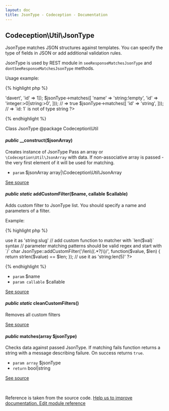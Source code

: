 ```yaml
---
layout: doc
title: JsonType - Codeception - Documentation
---
```



## Codeception\Util\JsonType



JsonType matches JSON structures against templates.
You can specify the type of fields in JSON or add additional validation rules.

JsonType is used by REST module in `seeResponseMatchesJsonType` and `dontSeeResponseMatchesJsonType` methods.

Usage example:

{% highlight php %}

<?php
$jsonType = new JsonType(['name' => 'davert', 'id' => 1]);
$jsonType->matches([
  'name' => 'string:!empty',
  'id' => 'integer:>0|string:>0',
])); // => true

$jsonType->matches([
  'id' => 'string',
])); // => `id: 1` is not of type string
?>

{% endhighlight %}

Class JsonType
@package Codeception\Util


#### *public* __construct($jsonArray) 

Creates instance of JsonType
Pass an array or `\Codeception\Util\JsonArray` with data.
If non-associative array is passed - the very first element of it will be used for matching.

 * `param` $jsonArray array|\Codeception\Util\JsonArray

[See source](https://github.com/Codeception/Codeception/blob/2.1/src/Codeception/Util/JsonType.php#L42)

#### *public static* addCustomFilter($name, callable $callable) 

Adds custom filter to JsonType list.
You should specify a name and parameters of a filter.

Example:

{% highlight php %}

<?php
JsonType::addCustomFilter('slug', function($value) {
    return strpos(' ', $value) !== false;
});
// => use it as 'string:slug'


// add custom function to matcher with `len($val)` syntax
// parameter matching patterns should be valid regex and start with `/` char
JsonType::addCustomFilter('/len\((.*?)\)/', function($value, $len) {
  return strlen($value) == $len;
});
// use it as 'string:len(5)'
?>

{% endhighlight %}

 * `param` $name
 * `param callable` $callable

[See source](https://github.com/Codeception/Codeception/blob/2.1/src/Codeception/Util/JsonType.php#L76)

#### *public static* cleanCustomFilters() 

Removes all custom filters

[See source](https://github.com/Codeception/Codeception/blob/2.1/src/Codeception/Util/JsonType.php#L84)

#### *public* matches(array $jsonType) 

Checks data against passed JsonType.
If matching fails function returns a string with a message describing failure.
On success returns `true`.

 * `param array` $jsonType
 * `return`  bool|string

[See source](https://github.com/Codeception/Codeception/blob/2.1/src/Codeception/Util/JsonType.php#L97)

<p>&nbsp;</p><div class="alert alert-warning">Reference is taken from the source code. <a href="https://github.com/Codeception/Codeception/blob/2.1/src/Codeception/Util/JsonType.php">Help us to improve documentation. Edit module reference</a></div>
